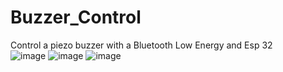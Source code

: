 # Buzzer_Control
Control a piezo buzzer with a Bluetooth Low Energy and Esp 32
<br>
![image](https://user-images.githubusercontent.com/105083398/234723013-25f47d60-64c8-4982-b839-6f77f60aa92f.png)
![image](https://user-images.githubusercontent.com/105083398/234723185-b3629cb7-5638-4936-b71d-83aecb9521dd.png)
![image](https://user-images.githubusercontent.com/105083398/234723215-9f4d57dd-f23b-44a2-a061-1b6f8c479371.png)
